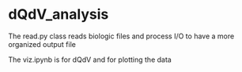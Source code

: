 # dQdV_analysis

The read.py class reads biologic files and process I/O to have a more organized output file

The viz.ipynb is for dQdV and for plotting the data
